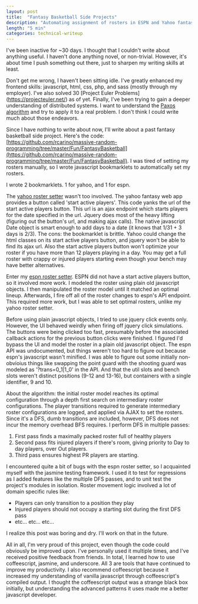 ```yaml
---
layout: post
title:  "Fantasy Basketball Side Projects"
description: "Automating assignment of rosters in ESPN and Yahoo fantasy leagues"
length: "5 min"
categories: technical-writeup
---
```


I've been inactive for ~30 days. I thought that I couldn't write about anything useful. I
haven't done anything novel, or non-trivial. However, it's about time I push something out there, just to sharpen
my writing skills at least.

Don't get me wrong, I haven't been sitting idle.
I've greatly enhanced my frontend skills: javascript, html, css, php, and sass (mostly through my employer).
I've also solved 30 [Project Euler Problems] (https://projecteuler.net/) as of yet. Finally, I've been trying to gain a deeper understanding of distributed systems.
I want to understand the [Paxos algorithm](http://en.wikipedia.org/wiki/Paxos_(computer_science)) and try to apply it to a real problem.
I don't think I could write much about those endeavors.

Since I have nothing to write about now, I'll write about a past fantasy basketball side project.
Here's the code: [https://github.com/rcarino/massive-random-programming/tree/master/Fun/FantasyBasketball](https://github.com/rcarino/massive-random-programming/tree/master/Fun/FantasyBasketball).
I was tired of setting my rosters manually, so I wrote javascript bookmarklets to automatically set my rosters.

I wrote 2 bookmarklets. 1 for yahoo, and 1 for espn.

The [yahoo roster setter](https://github.com/rcarino/massive-random-programming/blob/master/Fun/FantasyBasketball/set-yahoo-roster.bookmarklet.coffee)
wasn't too involved. The yahoo fantasy web app provides a button called 'start active players'. This code yanks the url
of the start active players button. This url is an ajax endpoint which starts players for the date specified in the url.
Jquery does most of the heavy lifting (figuring out the button's url, and making ajax calls). The native javascript Date
object is smart enough to add days to a date (it knows that 1/31 + 3 days is 2/3). The cons: the bookmarklet is brittle. Yahoo could
change the html classes on its start active players button, and jquery won't be able to find its ajax url.
Also the start active players button won't optimize your roster if you have more than 12 players playing in a day. You may
get a full roster with crappy or injured players starting even though your bench may have better alternatives.

Enter my [espn roster setter](https://github.com/rcarino/massive-random-programming/blob/master/Fun/FantasyBasketball/EspnRosterSetter.coffee).
ESPN did not have a start active players button, so it involved more work. I modeled the roster using plain old
javascript objects. I then manipulated the roster model until it matched an optimal lineup. Afterwards, I fire off all of
the roster changes to espn's API endpoint. This required more work, but I was able to set optimal rosters,
unlike my yahoo roster setter.

Before using plain javascript objects, I tried to use jquery click events only. However, the UI behaved weirdly when firing
off jquery click simulations. The buttons were being clicked too fast, presumably before the associated callback actions
for the previous button clicks were finished. I figured I'd bypass the UI and model the roster in a plain old javascript
object. The espn API was undocumented, but things weren't too hard to figure out because espn's javascript wasn't
minified. I was able to figure out some initially non-obvioius things like swapping the point guard with the shooting guard
was modeled as '?trans=0_1|1_0' in the API. And that the util slots and bench slots weren't distinct positions (9-12 and 13-16), but containers
with a single identifier, 9 and 10.

About the algorithm: the initial roster model reaches its optimal configuration through a depth first search on intermediary roster configurations.
The player transitions required to generate intermediary roster configurations are logged, and applied via AJAX to set the rosters.
Since it's a DFS, dumb transitions are included, however, DFS does not incur the memory overhead BFS requires. I perform
DFS in multiple passes:

1. First pass finds a maximally packed roster full of healthy players
2. Second pass fits injured players if there's room, giving priority to Day to day players, over Out players.
3. Third pass ensures highest PR players are starting.

I encountered quite a bit of bugs with the espn roster setter, so I acquainted myself with the jasmine testing framework.
I used it to test for regressions as I added features like the multiple DFS passes, and to unit test the project's modules
in isolation. Roster movement logic involved a lot of domain specific rules like:

- Players can only transition to a position they play
- Injured players should not occupy a starting slot during the first DFS pass
- etc... etc... etc...

I realize this post was boring and dry. I'll work on that in the future.

All in all, I'm very proud of this project, even though the code could obviously be improved upon. I've personally used it
multiple times, and I've received positive feedback from friends. In total, I learned how to use coffeescript,
jasmine, and underscore. All 3 are tools that have continued to improve my productivity. I also recommend coffeescript
because it increased my understanding of vanilla javascript through coffeescript's compiled output.
I thought the coffeescript output was a strange black box initially,
but understanding the advanced patterns it uses made me a better javascript developer.
